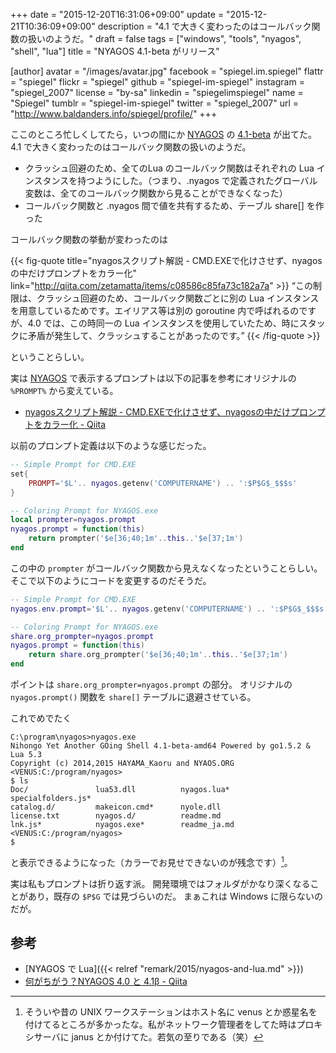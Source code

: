 +++
date = "2015-12-20T16:31:06+09:00"
update = "2015-12-21T10:36:09+09:00"
description = "4.1 で大きく変わったのはコールバック関数の扱いのようだ。"
draft = false
tags = ["windows", "tools", "nyagos", "shell", "lua"]
title = "NYAGOS 4.1-beta がリリース"

[author]
  avatar = "/images/avatar.jpg"
  facebook = "spiegel.im.spiegel"
  flattr = "spiegel"
  flickr = "spiegel"
  github = "spiegel-im-spiegel"
  instagram = "spiegel_2007"
  license = "by-sa"
  linkedin = "spiegelimspiegel"
  name = "Spiegel"
  tumblr = "spiegel-im-spiegel"
  twitter = "spiegel_2007"
  url = "http://www.baldanders.info/spiegel/profile/"
+++

ここのところ忙しくしてたら，いつの間にか [NYAGOS] の [4.1-beta](https://github.com/zetamatta/nyagos/releases/tag/4.1-beta) が出てた。
4.1 で大きく変わったのはコールバック関数の扱いのようだ。

- クラッシュ回避のため、全てのLua のコールバック関数はそれぞれの Lua インスタンスを持つようにした。（つまり、.nyagos で定義されたグローバル変数は、全てのコールバック関数から見ることができなくなった）
- コールバック関数と .nyagos 間で値を共有するため、テーブル share[] を作った

コールバック関数の挙動が変わったのは

{{< fig-quote title="nyagosスクリプト解説 - CMD.EXEで化けさせず、nyagosの中だけプロンプトをカラー化" link="http://qiita.com/zetamatta/items/c08586c85fa73c182a7a" >}}
<q>この制限は、クラッシュ回避のため、コールバック関数ごとに別の Lua インスタンスを用意しているためです。エイリアス等は別の goroutine 内で呼ばれるのですが、4.0 では、この時同一の Lua インスタンスを使用していたため、時にスタックに矛盾が発生して、クラッシュすることがあったのです。</q>
{{< /fig-quote >}}

ということらしい。

実は [NYAGOS] で表示するプロンプトは以下の記事を参考にオリジナルの `%PROMPT%` から変えている。

- [nyagosスクリプト解説 - CMD.EXEで化けさせず、nyagosの中だけプロンプトをカラー化 - Qiita](http://qiita.com/zetamatta/items/c08586c85fa73c182a7a)

以前のプロンプト定義は以下のような感じだった。

```lua
-- Simple Prompt for CMD.EXE
set{
    PROMPT='$L'.. nyagos.getenv('COMPUTERNAME') .. ':$P$G$_$$$s'
}

-- Coloring Prompt for NYAGOS.exe
local prompter=nyagos.prompt
nyagos.prompt = function(this)
    return prompter('$e[36;40;1m'..this..'$e[37;1m')
end
```

この中の `prompter` がコールバック関数から見えなくなったということらしい。
そこで以下のようにコードを変更するのだそうだ。

```lua
-- Simple Prompt for CMD.EXE
nyagos.env.prompt='$L'.. nyagos.getenv('COMPUTERNAME') .. ':$P$G$_$$$s'

-- Coloring Prompt for NYAGOS.exe
share.org_prompter=nyagos.prompt
nyagos.prompt = function(this)
    return share.org_prompter('$e[36;40;1m'..this..'$e[37;1m')
end
```

ポイントは `share.org_prompter=nyagos.prompt` の部分。
オリジナルの `nyagos.prompt()` 関数を `share[]` テーブルに退避させている。

これでめでたく

```
C:\program\nyagos>nyagos.exe
Nihongo Yet Another GOing Shell 4.1-beta-amd64 Powered by go1.5.2 & Lua 5.3
Copyright (c) 2014,2015 HAYAMA_Kaoru and NYAOS.ORG
<VENUS:C:/program/nyagos>
$ ls
Doc/               lua53.dll          nyagos.lua*        specialfolders.js*
catalog.d/         makeicon.cmd*      nyole.dll
license.txt        nyagos.d/          readme.md
lnk.js*            nyagos.exe*        readme_ja.md
<VENUS:C:/program/nyagos>
$
```

と表示できるようになった（カラーでお見せできないのが残念です）[^a]。

[^a]: そういや昔の UNIX ワークステーションはホスト名に venus とか惑星名を付けてるところが多かったな。私がネットワーク管理者をしてた時はプロキシサーバに janus とか付けてた。若気の至りである（笑）

実は私もプロンプトは折り返す派。
開発環境ではフォルダがかなり深くなることがあり，既存の `$P$G` では見づらいのだ。
まぁこれは Windows に限らないのだが。

## 参考

- [NYAGOS で Lua]({{< relref "remark/2015/nyagos-and-lua.md" >}})
- [何がちがう？NYAGOS 4.0 と 4.1β - Qiita](http://qiita.com/zetamatta/items/75840096f8279dd641a8)

[NYAGOS]: http://www.nyaos.org/index.cgi?p=NYAGOS "NYAOS.ORG - NYAGOS"
[Lua]: http://www.lua.org/ "The Programming Language Lua"
